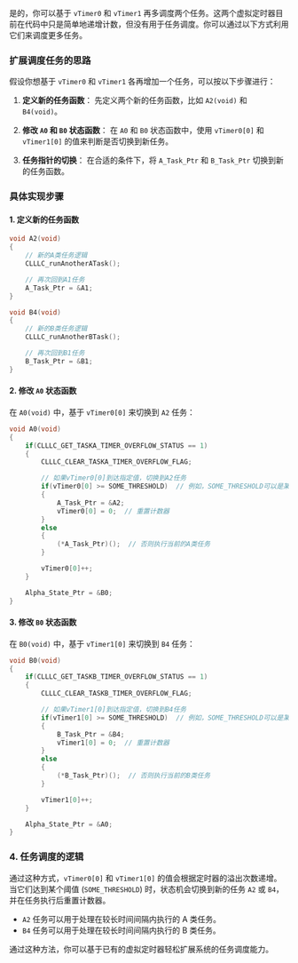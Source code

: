 是的，你可以基于 `vTimer0` 和 `vTimer1` 再多调度两个任务。这两个虚拟定时器目前在代码中只是简单地递增计数，但没有用于任务调度。你可以通过以下方式利用它们来调度更多任务。

### 扩展调度任务的思路

假设你想基于 `vTimer0` 和 `vTimer1` 各再增加一个任务，可以按以下步骤进行：

1. **定义新的任务函数**：
   先定义两个新的任务函数，比如 `A2(void)` 和 `B4(void)`。

2. **修改 `A0` 和 `B0` 状态函数**：
   在 `A0` 和 `B0` 状态函数中，使用 `vTimer0[0]` 和 `vTimer1[0]` 的值来判断是否切换到新任务。

3. **任务指针的切换**：
   在合适的条件下，将 `A_Task_Ptr` 和 `B_Task_Ptr` 切换到新的任务函数。

### 具体实现步骤

#### 1. 定义新的任务函数

```c
void A2(void)
{
    // 新的A类任务逻辑
    CLLLC_runAnotherATask();

    // 再次回到A1任务
    A_Task_Ptr = &A1;
}

void B4(void)
{
    // 新的B类任务逻辑
    CLLLC_runAnotherBTask();

    // 再次回到B1任务
    B_Task_Ptr = &B1;
}
```

#### 2. 修改 `A0` 状态函数

在 `A0(void)` 中，基于 `vTimer0[0]` 来切换到 `A2` 任务：

```c
void A0(void)
{
    if(CLLLC_GET_TASKA_TIMER_OVERFLOW_STATUS == 1)
    {
        CLLLC_CLEAR_TASKA_TIMER_OVERFLOW_FLAG;

        // 如果vTimer0[0]到达指定值，切换到A2任务
        if(vTimer0[0] >= SOME_THRESHOLD)  // 例如，SOME_THRESHOLD可以是某个具体值
        {
            A_Task_Ptr = &A2;
            vTimer0[0] = 0;  // 重置计数器
        }
        else
        {
            (*A_Task_Ptr)();  // 否则执行当前的A类任务
        }

        vTimer0[0]++;
    }

    Alpha_State_Ptr = &B0;
}
```

#### 3. 修改 `B0` 状态函数

在 `B0(void)` 中，基于 `vTimer1[0]` 来切换到 `B4` 任务：

```c
void B0(void)
{
    if(CLLLC_GET_TASKB_TIMER_OVERFLOW_STATUS == 1)
    {
        CLLLC_CLEAR_TASKB_TIMER_OVERFLOW_FLAG;

        // 如果vTimer1[0]到达指定值，切换到B4任务
        if(vTimer1[0] >= SOME_THRESHOLD)  // 例如，SOME_THRESHOLD可以是某个具体值
        {
            B_Task_Ptr = &B4;
            vTimer1[0] = 0;  // 重置计数器
        }
        else
        {
            (*B_Task_Ptr)();  // 否则执行当前的B类任务
        }

        vTimer1[0]++;
    }

    Alpha_State_Ptr = &A0;
}
```

### 4. 任务调度的逻辑

通过这种方式，`vTimer0[0]` 和 `vTimer1[0]` 的值会根据定时器的溢出次数递增。当它们达到某个阈值 (`SOME_THRESHOLD`) 时，状态机会切换到新的任务 `A2` 或 `B4`，并在任务执行后重置计数器。

- `A2` 任务可以用于处理在较长时间间隔内执行的 A 类任务。
- `B4` 任务可以用于处理在较长时间间隔内执行的 B 类任务。

通过这种方法，你可以基于已有的虚拟定时器轻松扩展系统的任务调度能力。